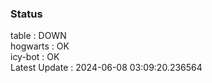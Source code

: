 ### Status


table : DOWN  
hogwarts : OK  
icy-bot : OK  
Latest Update : 2024-06-08 03:09:20.236564
